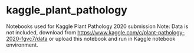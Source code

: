 # kaggle_plant_pathology
Notebooks used for Kaggle Plant Pathology 2020 submission
  Note: Data is not included, download from https://www.kaggle.com/c/plant-pathology-2020-fgvc7/data or upload this notebook and run in Kaggle notebook environment.
